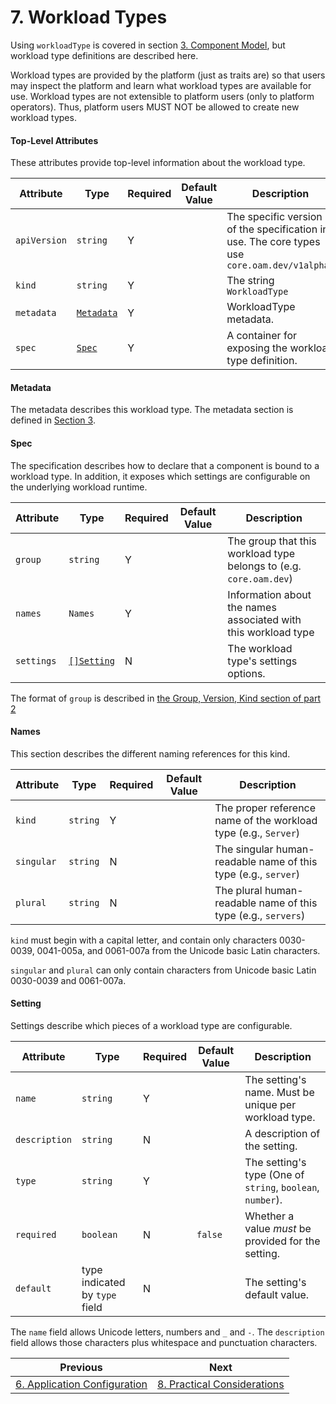 # 7. Workload Types

Using `workloadType` is covered in section [3. Component Model](4.component.md), but workload type definitions are described here.

Workload types are provided by the platform (just as traits are) so that users may inspect the platform and learn what workload types are available for use. Workload types are not extensible to platform users (only to platform operators). Thus, platform users MUST NOT be allowed to create new workload types.

#### Top-Level Attributes

These attributes provide top-level information about the workload type.

| Attribute | Type | Required | Default Value | Description |
|-----------|------|----------|---------------|-------------|
| `apiVersion` | `string` | Y || The specific version of the specification in use. The core types use `core.oam.dev/v1alpha1` |
| `kind` | `string` | Y || The string `WorkloadType` |
| `metadata` | [`Metadata`](#metadata) | Y | | WorkloadType metadata. |
| `spec`| [`Spec`](#spec) | Y || A container for exposing the workload type definition. |

#### Metadata

The metadata describes this workload type. The metadata section is defined in [Section 3](4.component.md#metadata).

#### Spec

The specification describes how to declare that a component is bound to a workload type. In addition, it exposes which settings are configurable on the underlying workload runtime.

| Attribute | Type | Required | Default Value | Description |
|-----------|------|----------|---------------|-------------|
| `group` | `string` | Y | | The group that this workload type belongs to (e.g. `core.oam.dev`)
| `names` | `Names` | Y | | Information about the names associated with this workload type |
| `settings` | [`[]Setting`](#setting) | N | | The workload type's settings options. |

The format of `group` is described in [the Group, Version, Kind section of part 2](2.overview_and_terminology.md)

#### Names

This section describes the different naming references for this kind.

| Attribute | Type | Required | Default Value | Description |
|-----------|------|----------|---------------|-------------|
| `kind` | `string` | Y | | The proper reference name of the workload type (e.g., `Server`) |
| `singular` | `string` | N | | The singular human-readable name of this type (e.g., `server`) |
| `plural` | `string` | N | | The plural human-readable name of this type (e.g., `servers`) |

`kind` must begin with a capital letter, and contain only characters 0030-0039, 0041-005a, and 0061-007a from the Unicode basic Latin characters.

`singular` and `plural` can only contain characters from Unicode basic Latin 0030-0039 and 0061-007a.

#### Setting

Settings describe which pieces of a workload type are configurable.

| Attribute | Type | Required | Default Value | Description |
|-----------|------|----------|---------------|-------------|
| `name` | `string` | Y | | The setting's name. Must be unique per workload type. |
| `description` | `string` | N | | A description of the setting. |
| `type` | `string` | Y | | The setting's type (One of `string`, `boolean`, `number`). |
| `required` | `boolean` | N |`false` | Whether a value _must_ be provided for the setting. |
| `default` | type indicated by `type` field | N | | The setting's default value. |

The `name` field allows Unicode letters, numbers and `_` and `-`. The `description` field allows those characters plus whitespace and punctuation characters.


| Previous        | Next           | 
| ------------- |-------------|
| [6. Application Configuration](7.application_configuration.md) | [8. Practical Considerations](8.practical_considerations.md) |
